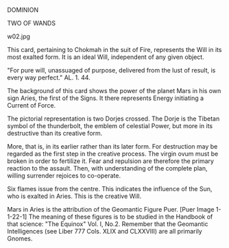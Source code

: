 DOMINION

TWO OF WANDS

w02.jpg

This card, pertaining to Chokmah in the suit of Fire, represents the Will in its most exalted form. It is an ideal Will, independent of any given object.

"For pure will, unassuaged of purpose, delivered from the lust of result, is every way perfect." AL. 1. 44.

The background of this card shows the power of the planet Mars in his own sign Aries, the first of the Signs. It there represents Energy initiating a Current of Force.

The pictorial representation is two Dorjes crossed. The Dorje is the Tibetan symbol of the thunderbolt, the emblem of celestial Power, but more in its destructive than its creative form.

More, that is, in its earlier rather than its later form. For destruction may be regarded as the first step in the creative process. The virgin ovum must be broken in order to fertilize it. Fear and repulsion are therefore the primary reaction to the assault. Then, with understanding of the complete plan, willing surrender rejoices to co-operate.

Six flames issue from the centre. This indicates the influence of the Sun, who is exalted in Aries. This is the creative Will.

Mars in Aries is the attribution of the Geomantic Figure Puer. [Puer Image 1-1-22-1] The meaning of these figures is to be studied in the Handbook of that science: "The Equinox" Vol. I, No.2. Remember that the Geomantic Intelligences (see Liber 777 Cols. XLIX and CLXXVIII) are all primarily Gnomes.
